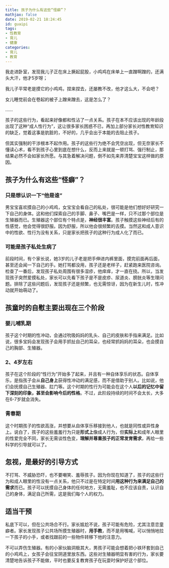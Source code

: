 ```yaml
---
title: 孩子为什么有这些“怪癖”？
mathjax: false
date: 2019-02-21 18:24:45
id: guaipi
tags:
- 性教育
- 育儿
- 健康
categories:
- 育儿
- 教育
---
```


我走进卧室，发现我儿子正在床上撅起屁股，小鸡鸡在床单上一直蹭啊蹭的，还满头大汗，他才5岁呀；

我儿子平常老是摸它的小鸡鸡，捏来捏去，还屡教不改，他才这么大，不会吧？

女儿睡觉前会在卷起的被子上蹭来蹭去，这是怎么了？

……

<!---more--->

孩子的这些行为，看起来好像都和性沾了一点关系。孩子在本不应该出现的年龄段出现了这种“成人性行为”，这让很多家长困惑不已，再加上部分家长对性教育知识的缺乏，觉着这事是肮脏的，不好的，几乎会出于本能的去阻止孩子。

但其实强制的干涉根本不起作用。孩子的这些行为绝不会凭空出现，但无奈家长不懂读心术，看不到孩子心里到底在想什么，反而上来就是一顿打骂、强行制止，那结果必然不会如家长所愿。与其急着解决问题，倒不如先来弄清楚宝宝这样做的原因。

## 孩子为什么有这些“怪癖”？

### 只是想认识一下“他是谁”

男宝宝喜欢摸自己的小鸡鸡，女宝宝会看自己的私处，很可能是他们想好好研究一下自己的身体。这和他们探索自己的手脚、鼻子、嘴巴是一样，只不过那个部位是生殖器而已。生殖器这个部位有个特点是，**神经很丰富**。孩子触摸这些神经后有的性感觉，他会觉得很舒服。因为舒服，所以他会很频繁的去摸。当然这和成人意识中的性欲、性行为没有关系，只是家长把孩子的这种行为成人化了而已。

### 可能是孩子私处生病了

前段时间，有个家长说，她3岁的儿子老是把手伸进内裤里面，摸完前面再后面，甚至还会闻一下自己的手。她打骂都没用，孩子还是老样子，赶紧跑来医院咨询。检查了一番后，发现孩子私处周围有很多湿疹，他痒痒，才一直在挠。所以，当发现孩子突然爱摸私处，家长可以先看下孩子是不是皮疹、尿道炎、膀胱炎等生理问题。排除了这些问题后，发现孩子还是频繁，也无需惊讶，因为在新生儿时，性冲动就开始萌动了。

## 孩童时的自慰主要出现在三个阶段

### 婴儿哺乳期

孩子这个时期的性冲动，会通过吮吸妈妈的乳头、自己的皮肤和手指来满足。比如说，很多宝妈会发现孩子会用手抓扯自己的耳朵，也经常抓妈妈的耳朵，也会摸自己的胸部、生殖器。

### 2、4岁左右

孩子在这个阶段的“性行为”开始多了起来，并且有一种自体享乐的状态。自体享乐，是指孩子会从**自己身上**获得性冲动的满足感，而不是借助于别人。比如说，他们会抚摸自己生殖器、肛门等。这个时期的性行为可能会在这个人**以后的记忆中留下深刻的印象，甚至会影响今后的性格**。不过，此阶段持续的时间不会太长，大多在6-7岁就会消失。

### 青春期

这个时期孩子的性欲高涨，并想要从自体享乐移接到他人，也就是同性或异性身上。说白了，孩子的这些羞羞行为只是**形式上**像成人行为，但**实际上**和成年人眼里的性爱完全不同，家长无需谈性色变，**理解并尊重孩子的正常发育需求**，再给一些科学的引导就可以了。

## 忽视，是最好的引导方式

不打骂、不威胁恐吓，也不要嘲笑、羞辱孩子。因为你现在知道了，孩子的这些行为和成人眼里的性没有一点关系，他只不过是在特定时间**用这种行为来满足自己的需求**而已。孩子可以抚摸自己身体的任何地方，无需羞耻，也不应该自责，认识自己的身体，满足自己所需，这是我们每个人的权力。

## 适当干预

私底下可以，但在公共场合不行。家长尴尬不说，孩子可能有危险，尤其注意恋童癖者。家长发现孩子公共场所摸生殖器时，**用手教**，而不是用嘴喊，可以悄悄地拉一下孩子的小手，或者找跟前的一些物件转移下他的注意力。

不可以弄伤生殖器。有的小家伙脑洞极其大，男孩子可能会想着把小铁环套到自己的小鸡鸡上，女孩子会往宝阴道里放东西。这些对生殖器明显有害的行为，家长要清楚地告诉孩子不能做，平时也要反复教育孩子在玩耍时保护好这个部位。